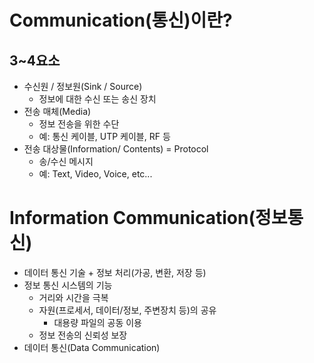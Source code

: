 # Communication(통신)이란?
## 3~4요소 
* 수신원 / 정보원(Sink / Source)
	* 정보에 대한 수신 또는 송신 장치
* 전송 매체(Media)
	* 정보 전송을 위한 수단
	* 예: 통신 케이블, UTP 케이블, RF 등
* 전송 대상물(Information/ Contents) =  Protocol
	* 송/수신 메시지
	* 예: Text, Video, Voice, etc...
# Information Communication(정보통신)
* 데이터 통신 기술 + 정보 처리(가공, 변환, 저장 등)
* 정보 통신 시스템의 기능
	* 거리와 시간을 극복
	* 자원(프로세서, 데이터/정보, 주변장치 등)의 공유
		* 대용량 파일의 공동 이용
	* 정보 전송의 신뢰성 보장
* 데이터 통신(Data Communication)
